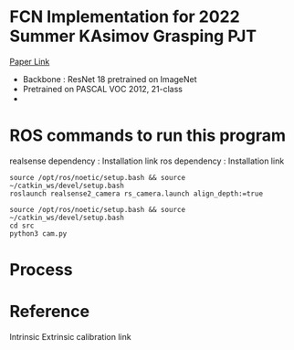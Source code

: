 # FCN Implementation for 2022 Summer KAsimov Grasping PJT

[Paper Link](https://arxiv.org/abs/1411.4038)

- Backbone : ResNet 18 pretrained on ImageNet
- Pretrained on PASCAL VOC 2012, 21-class
- 

# ROS commands to run this program

realsense dependency : Installation link
ros dependency : Installation link

```
source /opt/ros/noetic/setup.bash && source ~/catkin_ws/devel/setup.bash
roslaunch realsense2_camera rs_camera.launch align_depth:=true
```

```
source /opt/ros/noetic/setup.bash && source ~/catkin_ws/devel/setup.bash
cd src
python3 cam.py
```

# Process




# Reference

Intrinsic Extrinsic calibration link

